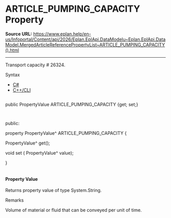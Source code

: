 # ARTICLE_PUMPING_CAPACITY Property

**Source URL:** https://www.eplan.help/en-us/Infoportal/Content/api/2026/Eplan.EplApi.DataModelu~Eplan.EplApi.DataModel.MergedArticleReferencePropertyList~ARTICLE_PUMPING_CAPACITY().html

---

Transport capacity # 26324.

Syntax

- [C#](#i-syntax-CS)
- [C++/CLI](#i-syntax-CPP2005)

```
```
public PropertyValue ARTICLE_PUMPING_CAPACITY {get; set;}
```
```

```
```
public:

property PropertyValue^ ARTICLE_PUMPING_CAPACITY {

   PropertyValue^ get();

   void set (    PropertyValue^ value);

}
```
```

#### Property Value

Returns property value of type System.String.

Remarks

Volume of material or fluid that can be conveyed per unit of time.
